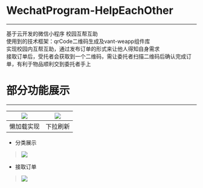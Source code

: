 # WechatProgram-HelpEachOther
***
基于云开发的微信小程序 校园互帮互助  
使用到的技术框架：qrCode二维码生成及vant-weapp组件库  
实现校园内互帮互助，通过发布订单的形式来让他人得知自身需求  
接取订单后，受托者会获取到一个二维码，需让委托者扫描二维码后确认完成订单，有利于物品顺利交到委托者手上  
# 部分功能展示  
***
![](https://cdn.jsdelivr.net/gh/linhgf/PicGo/img/WeChatProgram-HelpEachOtherShow/20210331165912.gif) |  ![](https://cdn.jsdelivr.net/gh/linhgf/PicGo/img/WeChatProgram-HelpEachOtherShow/20210331170612.gif)
--- | ---
<center>懒加载实现</center> | 下拉刷新


* 分类展示  
>![](https://cdn.jsdelivr.net/gh/linhgf/PicGo/img/WeChatProgram-HelpEachOtherShow/20210331170400.gif)  
* 接取订单
>![](https://cdn.jsdelivr.net/gh/linhgf/PicGo/img/WeChatProgram-HelpEachOtherShow/20210331170455.gif)  

